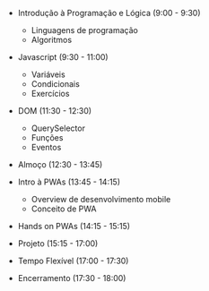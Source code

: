 - Introdução à Programação e Lógica (9:00 - 9:30)
    - Linguagens de programação
    - Algoritmos


- Javascript (9:30 - 11:00)
    - Variáveis
    - Condicionais
    - Exercícios


- DOM (11:30 - 12:30)
    - QuerySelector
    - Funções
    - Eventos


- Almoço (12:30 - 13:45)


- Intro à PWAs (13:45 - 14:15)
    - Overview de desenvolvimento mobile
    - Conceito de PWA


- Hands on PWAs (14:15 - 15:15)


- Projeto (15:15 - 17:00)


- Tempo Flexível (17:00 - 17:30)


- Encerramento (17:30 - 18:00)

